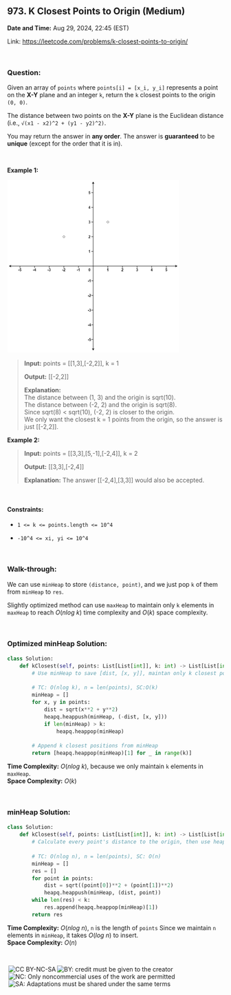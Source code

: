 ## 973. K Closest Points to Origin (Medium)
**Date and Time:** Aug 29, 2024, 22:45 (EST)

Link: https://leetcode.com/problems/k-closest-points-to-origin/

<br>

### Question:
Given an array of `points` where `points[i] = [x_i, y_i]` represents a point on the **X-Y** plane and an integer `k`, return the `k` closest points to the origin `(0, 0)`.

The distance between two points on the **X-Y** plane is the Euclidean distance (i.e., `√(x1 - x2)^2 + (y1 - y2)^2)`.

You may return the answer in **any order**. The answer is **guaranteed** to be **unique** (except for the order that it is in).

<br>

**Example 1:**

<img src="../images/973.jpg" width=400>

> **Input:** points = [[1,3],[-2,2]], k = 1
> 
> **Output:** [[-2,2]]
>
> **Explanation:** <br>
> The distance between (1, 3) and the origin is sqrt(10). <br>
> The distance between (-2, 2) and the origin is sqrt(8). <br>
> Since sqrt(8) < sqrt(10), (-2, 2) is closer to the origin. <br>
> We only want the closest k = 1 points from the origin, so the answer is just [[-2,2]].

**Example 2:**
> **Input:** points = [[3,3],[5,-1],[-2,4]], k = 2
> 
> **Output:** [[3,3],[-2,4]]
>
> **Explanation:** The answer [[-2,4],[3,3]] would also be accepted.

<br>

#### Constraints:
* `1 <= k <= points.length <= 10^4`

* `-10^4 <= xi, yi <= 10^4`

<br>

### Walk-through: 
We can use `minHeap` to store `(distance, point)`, and we just pop `k` of them from `minHeap` to `res`.

Slightly optimized method can use `maxHeap` to maintain only `k` elements in `maxHeap` to reach $O(nlog\ k)$ time complexity and $O(k)$ space complexity.

<br>

### Optimized minHeap Solution:
```python
class Solution:
    def kClosest(self, points: List[List[int]], k: int) -> List[List[int]]:
        # Use minHeap to save [dist, [x, y]], maintan only k closest points
        
        # TC: O(nlog k), n = len(points), SC:O(k)
        minHeap = []
        for x, y in points:
            dist = sqrt(x**2 + y**2)
            heapq.heappush(minHeap, (-dist, [x, y]))
            if len(minHeap) > k:
                heapq.heappop(minHeap)
                
        # Append k closest positions from minHeap
        return [heapq.heappop(minHeap)[1] for _ in range(k)]
```
**Time Complexity:** $O(nlog\ k)$, because we only maintain `k` elements in `maxHeap`. <br>
**Space Complexity:** $O(k)$

<br>

### minHeap Solution:
```python
class Solution:
    def kClosest(self, points: List[List[int]], k: int) -> List[List[int]]:
        # Calculate every point's distance to the origin, then use heap to store

        # TC: O(nlog n), n = len(points), SC: O(n)
        minHeap = []
        res = []
        for point in points:
            dist = sqrt((point[0])**2 + (point[1])**2)
            heapq.heappush(minHeap, (dist, point))
        while len(res) < k:
            res.append(heapq.heappop(minHeap)[1])
        return res
```
**Time Complexity:** $O(nlog\ n)$, `n` is the length of `points` Since we maintain `n` elements in `minHeap`, it takes $O(log\ n)$ to insert. <br>
**Space Complexity:** $O(n)$

<br>

<img style="height:22px!important;margin-left:3px;vertical-align:text-bottom;" src="https://mirrors.creativecommons.org/presskit/icons/cc.svg?ref=chooser-v1" alt="CC BY-NC-SA" title="CC BY-NC-SA"><img style="height:22px!important;margin-left:3px;vertical-align:text-bottom;" src="https://mirrors.creativecommons.org/presskit/icons/by.svg?ref=chooser-v1" alt="BY: credit must be given to the creator" title="BY: credit must be given to the creator"><img style="height:22px!important;margin-left:3px;vertical-align:text-bottom;" src="https://mirrors.creativecommons.org/presskit/icons/nc.svg?ref=chooser-v1" alt="NC: Only noncommercial uses of the work are permitted" title="NC: Only noncommercial uses of the work are permitted"><img style="height:22px!important;margin-left:3px;vertical-align:text-bottom;" src="https://mirrors.creativecommons.org/presskit/icons/sa.svg?ref=chooser-v1" alt="SA: Adaptations must be shared under the same terms" title="SA: Adaptations must be shared under the same terms">